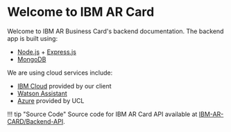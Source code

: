 # Welcome to IBM AR Card

Welcome to IBM AR Business Card's backend documentation. The backend app is built using:

- [Node.js](https://nodejs.org/en/) + [Express.js](https://expressjs.com/)
- [MongoDB](https://mongodb.com/)

We are using cloud services include:

- [IBM Cloud](https://cloud.ibm.com/) provided by our client
- [Watson Assistant](https://cloud.ibm.com/)
- [Azure](https://azure.com) provided by UCL

!!! tip "Source Code"
    Source code for IBM AR Card API available at [IBM-AR-CARD/Backend-API](https://github.com/IBM-AR-CARD/Backend-API/).

<!-- ## Backend App layout

    mkdocs.yml    # The configuration file.
    docs/
        index.md  # The documentation homepage.
        ...       # Other markdown pages, images and other files. -->
